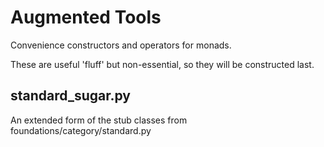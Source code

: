 Augmented Tools
====================
Convenience constructors and operators for monads.

These are useful 'fluff' but non-essential, so they will be constructed last.

standard_sugar.py
-------------------
An extended form of the stub classes from foundations/category/standard.py
